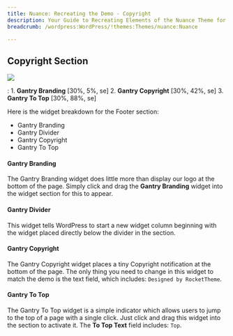 ```yaml
---
title: Nuance: Recreating the Demo - Copyright
description: Your Guide to Recreating Elements of the Nuance Theme for WordPress
breadcrumb: /wordpress:WordPress/!themes:Themes/nuance:Nuance

---
```


Copyright Section
-----

![][demo]

:   1. **Gantry Branding** [30%, 5%, se]
    2. **Gantry Copyright** [30%, 42%, se]
    3. **Gantry To Top** [30%, 88%, se]

Here is the widget breakdown for the Footer section:

* Gantry Branding
* Gantry Divider
* Gantry Copyright
* Gantry To Top

#### Gantry Branding

The Gantry Branding widget does little more than display our logo at the bottom of the page. Simply click and drag the **Gantry Branding** widget into the widget section for this to appear.

#### Gantry Divider

This widget tells WordPress to start a new widget column beginning with the widget placed directly below the divider in the section.

#### Gantry Copyright

The Gantry Copyright widget places a tiny Copyright notification at the bottom of the page. The only thing you need to change in this widget to match the demo is the text field, which includes: `Designed by RocketTheme`.

#### Gantry To Top

The Gantry To Top widget is a simple indicator which allows users to jump to the top of a page with a single click. Just click and drag this widget into the section to activate it. The **To Top Text** field includes: `Top`.

[demo]: assets/demo_12.jpeg
[roksprocket]: ../../plugins/roksprocket/
